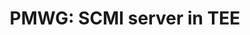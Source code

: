 ---
categories:
- bkk19
description: SCMI server in TEE
image:
  featured: 'true'
  path: /assets/images/featured-images/bkk19/BKK19-PM04.png
session_attendee_num: '17'
session_id: BKK19-PM04
session_room: Session Room 2 (Lotus 3-4)
session_slot:
  end_time: '2019-04-03 14:25:00'
  start_time: '2019-04-03 14:00:00'
session_speakers:
- speaker_bio: Vincent has worked on developing drivers for various peripherals and
    coprocessors in mobile phones during 12 years. In 2005, he began to focus on mobile
    phones that ran Linux then Android and spent the last years of this period to
    optimize the power consumption of android platforms. As a member of the Linaro
    power management working group, he works on improving the energy efficiency of
    embedded system but not only with special interest for scheduler.
  speaker_company: Linaro
  speaker_image: /assets/images/speakers/bkk19/vincent-guittot.jpg
  speaker_location: ''
  speaker_name: Vincent Guittot
  speaker_position: PMWG technical leader
  speaker_username: vincent.guittot
session_track: Power Management
tag: session
tags:
- 96Boards
- Power Management
title: 'PMWG: SCMI server in TEE'
---